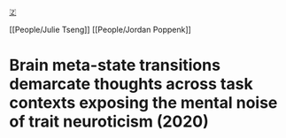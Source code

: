[🇿](zotero://select/library/items/CMMTRKQY)

[[People/Julie Tseng]] [[People/Jordan Poppenk]] 
# Brain meta-state transitions demarcate thoughts across task contexts exposing the mental noise of trait neuroticism (2020)

